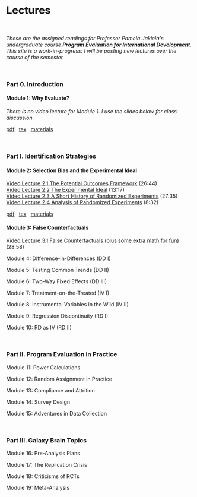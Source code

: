 # Lectures  

<br>

_These are the assigned readings for Professor Pamela Jakiela's undergraduate course **Program Evaluation for International Development**.  This site is a work-in-progress:  I will be posting new lectures over the course of the semester._  

<br>

### Part 0. Introduction  

#### Module 1:  Why Evaluate?  

_There is no video lecture for Module 1.  I use the slides below for class discussion._  
  
[pdf](https://pjakiela.github.io/ECON379/lectures/L1-why-evaluate/ECON379-L1-Why-Evaluate-PUBLIC.pdf) &nbsp; 
[tex](https://pjakiela.github.io/ECON379/lectures/L1-why-evaluate/ECON379-L1-Why-Evaluate-PUBLIC.tex) &nbsp; 
[materials](https://github.com/pjakiela/ECON379/tree/gh-pages/lectures/L1-why-evaluate/)  

<br>

### Part I. Identification Strategies  

#### Module 2:  Selection Bias and the Experimental Ideal  
[Video Lecture 2.1 The Potential Outcomes Framework](https://vimeo.com/512774637) (26:44)  
[Video Lecture 2.2 The Experimental Ideal](https://vimeo.com/512966906) (13:17)  
[Video Lecture 2.3 A Short History of Randomized Experiments](https://vimeo.com/512975354) (27:35)  
[Video Lecture 2.4 Analysis of Randomized Experiments](https://vimeo.com/512992481) (8:32)  
  
[pdf](https://pjakiela.github.io/ECON379/lectures/L2-selection-bias/ECON379-L2-Selection-Bias-PUBLIC.pdf) &nbsp; 
[tex](https://pjakiela.github.io/ECON379/lectures/L2-selection-bias/ECON379-L2-Selection-Bias-PUBLIC.tex) &nbsp; 
[materials](https://github.com/pjakiela/ECON379/tree/gh-pages/lectures/L2-selection-bias/)  

#### Module 3:  False Counterfactuals  

[Video Lecture 3.1 False Counterfactuals (plus some extra math for fun)](https://vimeo.com/514022439) (28:58)  

Module 4: Difference-in-Differences (DD I)  

Module 5: Testing Common Trends (DD II)  

Module 6: Two-Way Fixed Effects (DD III)  

Module 7: Treatment-on-the-Treated (IV I)  

Module 8: Instrumental Variables in the Wild (IV II)  

Module 9: Regression Discontinuity (RD I)  

Module 10: RD as IV (RD II)  

<br> 

### Part II. Program Evaluation in Practice  

Module 11: Power Calculations  

Module 12: Random Assignment in Practice  

Module 13: Compliance and Attrition  

Module 14: Survey Design

Module 15: Adventures in Data Collection  

<br>

### Part III.  Galaxy Brain Topics  

Module 16: Pre-Analysis Plans  

Module 17: The Replication Crisis  

Module 18: Criticisms of RCTs

Module 19: Meta-Analysis  



